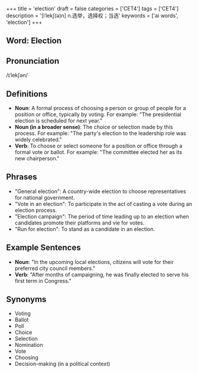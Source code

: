 +++
title = 'election'
draft = false
categories = ['CET4']
tags = ['CET4']
description = '[iˈlek∫(ə)n] n.选举，选择权；当选'
keywords = ['ai words', 'election']
+++

## Word: Election

## Pronunciation
/ɪˈlekʃən/

## Definitions
- **Noun**: A formal process of choosing a person or group of people for a position or office, typically by voting. For example: "The presidential election is scheduled for next year."
- **Noun (in a broader sense)**: The choice or selection made by this process. For example: "The party's election to the leadership role was widely celebrated."
- **Verb**: To choose or select someone for a position or office through a formal vote or ballot. For example: "The committee elected her as its new chairperson."

## Phrases
- "General election": A country-wide election to choose representatives for national government.
- "Vote in an election": To participate in the act of casting a vote during an election process.
- "Election campaign": The period of time leading up to an election when candidates promote their platforms and vie for votes.
- "Run for election": To stand as a candidate in an election.

## Example Sentences
- **Noun**: "In the upcoming local elections, citizens will vote for their preferred city council members."
- **Verb**: "After months of campaigning, he was finally elected to serve his first term in Congress."

## Synonyms
- Voting
- Ballot
- Poll
- Choice
- Selection
- Nomination
- Vote
- Choosing
- Decision-making (in a political context)
